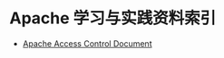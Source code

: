 # Apache 学习与实践资料索引
- [Apache Access Control Document](https://httpd.apache.org/docs/2.4/howto/access.html)